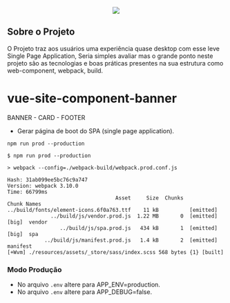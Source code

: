 <p align="center"><img src="https://warlord0blog.files.wordpress.com/2018/03/vue-laravel.png?w=300"></p>


## Sobre o Projeto

O Projeto traz aos usuários uma experiência quase desktop com esse leve Single Page Application, Seria simples avaliar mas o grande ponto neste projeto são as tecnologias e boas práticas presentes na sua estrutura como web-component, webpack, build.

# vue-site-component-banner
BANNER - CARD - FOOTER

- Gerar página de boot do SPA (single page application).
```shell
npm run prod --production
```
```shell
$ npm run prod --production

> webpack --config=./webpack-build/webpack.prod.conf.js

Hash: 31ab099ee5bc76c9a747
Version: webpack 3.10.0
Time: 66799ms
                                   Asset     Size  Chunks                    Chunk Names
../build/fonts/element-icons.6f0a763.ttf    11 kB          [emitted]
              ../build/js/vendor.prod.js  1.22 MB       0  [emitted]  [big]  vendor
                 ../build/js/spa.prod.js   434 kB       1  [emitted]  [big]  spa
            ../build/js/manifest.prod.js   1.4 kB       2  [emitted]         manifest
[+Wvm] ./resources/assets/_store/sass/index.scss 568 bytes {1} [built]

```

### Modo Produção

 - No arquivo `.env` altere para APP_ENV=production.
 - No arquivo `.env` altere para APP_DEBUG=false.
